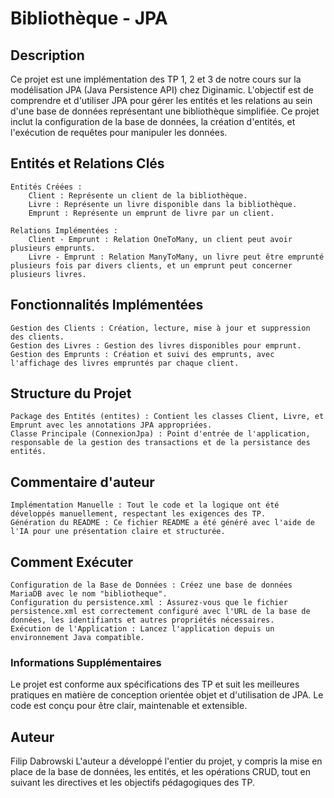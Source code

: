 <h1>Bibliothèque - JPA</h1>
<h2>Description</h2>

Ce projet est une implémentation des TP 1, 2 et 3 de notre cours sur la modélisation JPA (Java Persistence API) chez Diginamic. L'objectif est de comprendre et d'utiliser JPA pour gérer les entités et les relations au sein d'une base de données représentant une bibliothèque simplifiée. Ce projet inclut la configuration de la base de données, la création d'entités, et l'exécution de requêtes pour manipuler les données.

<h2>Entités et Relations Clés</h2>

    Entités Créées :
        Client : Représente un client de la bibliothèque.
        Livre : Représente un livre disponible dans la bibliothèque.
        Emprunt : Représente un emprunt de livre par un client.

    Relations Implémentées :
        Client - Emprunt : Relation OneToMany, un client peut avoir plusieurs emprunts.
        Livre - Emprunt : Relation ManyToMany, un livre peut être emprunté plusieurs fois par divers clients, et un emprunt peut concerner plusieurs livres.

<h2>Fonctionnalités Implémentées</h2>

    Gestion des Clients : Création, lecture, mise à jour et suppression des clients.
    Gestion des Livres : Gestion des livres disponibles pour emprunt.
    Gestion des Emprunts : Création et suivi des emprunts, avec l'affichage des livres empruntés par chaque client.

<h2>Structure du Projet</h2>

    Package des Entités (entites) : Contient les classes Client, Livre, et Emprunt avec les annotations JPA appropriées.
    Classe Principale (ConnexionJpa) : Point d'entrée de l'application, responsable de la gestion des transactions et de la persistance des entités.

<h2>Commentaire d'auteur</h2>

    Implémentation Manuelle : Tout le code et la logique ont été développés manuellement, respectant les exigences des TP.
    Génération du README : Ce fichier README a été généré avec l'aide de l'IA pour une présentation claire et structurée.

<h2>Comment Exécuter</h2>

    Configuration de la Base de Données : Créez une base de données MariaDB avec le nom "bibliotheque".
    Configuration du persistence.xml : Assurez-vous que le fichier persistence.xml est correctement configuré avec l'URL de la base de données, les identifiants et autres propriétés nécessaires.
    Exécution de l'Application : Lancez l'application depuis un environnement Java compatible.

<h3>Informations Supplémentaires</h3>

Le projet est conforme aux spécifications des TP et suit les meilleures pratiques en matière de conception orientée objet et d'utilisation de JPA. Le code est conçu pour être clair, maintenable et extensible.

<h2>Auteur</h2>

Filip Dabrowski
L'auteur a développé l'entier du projet, y compris la mise en place de la base de données, les entités, et les opérations CRUD, tout en suivant les directives et les objectifs pédagogiques des TP.